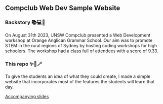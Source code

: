 ## Compclub Web Dev Sample Website
### Backstory 📚💻🏫
On August 31th 2023, UNSW Compclub presented a Web Development workshop at Orange Anglican Grammar School. Our aim was to promote STEM in the rural regions of Sydney by hosting coding workshops for high schoolers. The workshop had a class full of attendees with a score of 9.33.

### This repo ✨🎨🪄
To give the students an idea of what they could create, I made a simple website that incorporates most of the features the students will learn that day. 

[Accompanying slides](https://docs.google.com/presentation/d/1QtqROkysVP-_ER59RPO7fc2KsvJbw9iP2DGf0LWXZb4/edit#slide=id.g10365d5da27_0_379)